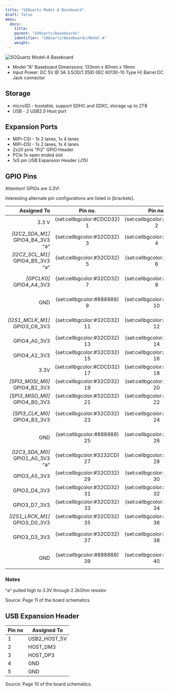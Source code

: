 ```yaml
---
title: "SOQuartz Model-A Baseboard"
draft: false
menu:
  docs:
    title:
    parent: "SOQuartz/Baseboards"
    identifier: "SOQuartz/Baseboards/Model-A"
    weight: 
---
```


![SOQuartz Model-A Baseboard](/documentation/SOQuartz/images/SOQuartz_model-A_baseboard.jpg)

* Model "A" Baseboard Dimensions: 133mm x 80mm x 19mm
* Input Power: DC 5V @ 3A 3.5OD/1.35ID (IEC 60130-10 Type H) Barrel DC Jack connector

## Storage

* microSD - bootable, support SDHC and SDXC, storage up to 2TB
* USB -	2 USB2.0 Host port

## Expansion Ports

* MiPi-CSI - 1x 2 lanes, 1x 4 lanes
* MiPi-DSI - 1x 2 lanes, 1x 4 lanes
* 2x20 pins "Pi2" GPIO Header
* PCIe 1x open ended slot
* 1x5 pin USB Expansion Header (J15)

## GPIO Pins

Attention! GPIOs are 3.3V!

Interesting alternate pin configurations are listed in [brackets].

| Assigned To | Pin no. | Pin no. | Assigned To |
| --: | :-: | :-: | --- |
| 3.3 V | {set:cellbgcolor:#CDCD32} 1 | {set:cellbgcolor:#CD3232} 2 | {set:cellbgcolor:none} 5 V |
| _[I2C2_SDA_M1]_ GPIO4_B4_3V3 ^a^ | {set:cellbgcolor:#32CD32} 3 | {set:cellbgcolor:#CD3232} 4 | {set:cellbgcolor:none} 5 V |
| _[I2C2_SCL_M1]_ GPIO4_B5_3V3 ^a^ | {set:cellbgcolor:#32CD32} 5 | {set:cellbgcolor:#888888} 6 | {set:cellbgcolor:none} GND |
| _[GPCLK0]_ GPIO4_A4_3V3 | {set:cellbgcolor:#32CD32} 7 | {set:cellbgcolor:#32CD32} 8 | {set:cellbgcolor:none} GPIO0_D1_3V3 _[UART2_TX_M0]_ |
| GND | {set:cellbgcolor:#888888} 9 | {set:cellbgcolor:#32CD32} 10 | {set:cellbgcolor:none} GPIO0_D0_3V3 _[UART2_RX_M0]_ |
| _[I2S1_MCLK_M1]_ GPIO3_C6_3V3 | {set:cellbgcolor:#32CD32} 11 | {set:cellbgcolor:#32CD32} 12 | {set:cellbgcolor:none} GPIO3_C7_3V3 _[I2S1_SCLK_M1]_ |
| GPIO4_A0_3V3 | {set:cellbgcolor:#32CD32} 13 | {set:cellbgcolor:#888888} 14 | {set:cellbgcolor:none} GND |
| GPIO4_A2_3V3 | {set:cellbgcolor:#32CD32} 15 | {set:cellbgcolor:#32CD32} 16 | {set:cellbgcolor:none} GPIO4_A3_3V3 |
| 3.3V | {set:cellbgcolor:#CDCD32} 17 | {set:cellbgcolor:#32CD32} 18 | {set:cellbgcolor:none} GPIO4_A1_3V3 |
| _[SPI3_MOSI_M0]_ GPIO4_B2_3V3 | {set:cellbgcolor:#32CD32} 19 | {set:cellbgcolor:#888888} 20 | {set:cellbgcolor:none} GND |
| _[SPI3_MISO_M0]_ GPIO4_B0_3V3 | {set:cellbgcolor:#32CD32} 21 | {set:cellbgcolor:#32CD32} 22 | {set:cellbgcolor:none} GPIO4_B1_3V3 |
| _[SPI3_CLK_M0]_ GPIO4_B3_3V3 | {set:cellbgcolor:#32CD32} 23 | {set:cellbgcolor:#32CD32} 24 | {set:cellbgcolor:none} GPIO4_A6_3V3 _[SPI3_CS0_M0]_ |
| GND | {set:cellbgcolor:#888888} 25 | {set:cellbgcolor:#32CD32} 26 | {set:cellbgcolor:none} GPIO4_A7_3V3 _[SPI3_CS1_M0]_ |
| _[I2C3_SDA_M0]_ GPIO1_A0_3V3 ^a^ | {set:cellbgcolor:#3232CD} 27 | {set:cellbgcolor:#3232CD} 28 | {set:cellbgcolor:none} GPIO1_A1_3V3 _[I2C3_SCL_M0]_ ^a^ |
| GPIO3_A5_3V3 | {set:cellbgcolor:#32CD32} 29 | {set:cellbgcolor:#888888} 30 | {set:cellbgcolor:none} GND |
| GPIO3_D4_3V3 | {set:cellbgcolor:#32CD32} 31 | {set:cellbgcolor:#32CD32} 32 | {set:cellbgcolor:none} GPIO3_D6_3V3 |
| GPIO3_D7_3V3 | {set:cellbgcolor:#32CD32} 33 | {set:cellbgcolor:#888888} 34 | {set:cellbgcolor:none} GND |
| _[I2S1_LRCK_M1]_ GPIO3_D0_3V3 | {set:cellbgcolor:#32CD32} 35 | {set:cellbgcolor:#32CD32} 36 | {set:cellbgcolor:none} GPIO3_D5_3V3 |
| GPIO3_D3_3V3 | {set:cellbgcolor:#32CD32} 37 | {set:cellbgcolor:#32CD32} 38 | {set:cellbgcolor:none} GPIO3_D2_3V3 _[I2S1_SDI_M1]_ |
| GND | {set:cellbgcolor:#888888} 39 | {set:cellbgcolor:#32CD32} 40 | {set:cellbgcolor:none} GPIO3_D1_3V3 _[I2S1_SDO_M1]_ |

### Notes

^a^ pulled high to 3.3V through 2.2kOhm resistor

Source: Page 11 of the board schematics.

## USB Expansion Header

| Pin no | Assigned To |
| --- | --- |
| 1 | USB2_HOST_5V |
| 2 | HOST_DM3 |
| 3 | HOST_DP3 |
| 4 | GND |
| 5 | GND |

Source: Page 10 of the board schematics.
